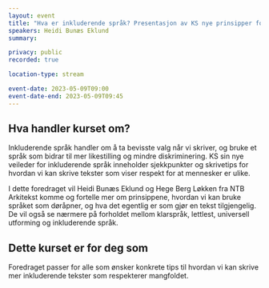 ```yaml
---
layout: event
title: "Hva er inkluderende språk? Presentasjon av KS nye prinsipper for inkluderende språk"
speakers: Heidi Bunæs Eklund
summary: 

privacy: public
recorded: true

location-type: stream

event-date: 2023-05-09T09:00
event-date-end: 2023-05-09T09:45
---
```

## Hva handler kurset om?
Inkluderende språk handler om å ta bevisste valg når vi skriver, og bruke et språk som bidrar til mer likestilling og mindre diskriminering. KS sin nye veileder for inkluderende språk inneholder sjekkpunkter og skrivetips for hvordan vi kan skrive tekster som viser respekt for at mennesker er
ulike.

I dette foredraget vil Heidi Bunæs Eklund og Hege Berg Løkken fra NTB Arkitekst komme og fortelle mer om prinsippene, hvordan vi kan bruke språket som døråpner, og hva det egentlig er som gjør en tekst tilgjengelig. De vil også se nærmere på forholdet mellom klarspråk, lettlest, universell utforming og inkluderende språk.

## Dette kurset er for deg som
Foredraget passer for alle som ønsker konkrete tips til hvordan vi kan skrive mer inkluderende tekster som respekterer mangfoldet.

